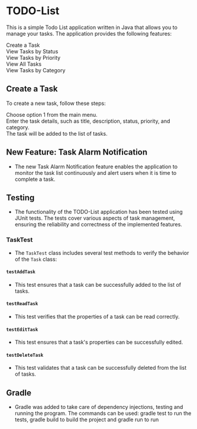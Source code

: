 # TODO-List 
This is a simple Todo List application written in Java that allows you to manage your tasks. The application provides the following features:

Create a Task  
View Tasks by Status  
View Tasks by Priority  
View All Tasks  
View Tasks by Category  

## Create a Task  
To create a new task, follow these steps:  

Choose option 1 from the main menu.  
Enter the task details, such as title, description, status, priority, and category.  
The task will be added to the list of tasks.  

## New Feature: Task Alarm Notification

- The new Task Alarm Notification feature enables the application to monitor the task list continuously and alert users when it is time to complete a task. 

## Testing

- The functionality of the TODO-List application has been tested using JUnit tests. The tests cover various aspects of task management, ensuring the reliability and correctness of the implemented features.

### TaskTest

- The `TaskTest` class includes several test methods to verify the behavior of the `Task` class:

#### `testAddTask`

- This test ensures that a task can be successfully added to the list of tasks.

#### `testReadTask`

- This test verifies that the properties of a task can be read correctly.

#### `testEditTask`

- This test ensures that a task's properties can be successfully edited.

#### `testDeleteTask`

- This test validates that a task can be successfully deleted from the list of tasks.


## Gradle
  - Gradle was added to take care of dependency injections, testing and running the program.
    The commands can be used: gradle test to run the tests, gradle build to build the project and gradle run to run
